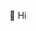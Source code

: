👋 Hi

<!---
, I’m @LouisHogge

I am currently pursuing a Master of Science (MSc) in Computer Science and Engineering with a specialization in Management, alongside a Master in Business Engineering focused on Financial Engineering. Both degrees are part of the double degree "Digital Business" program between the University of Liège and HEC Liège.
--->

<!---
[![Top Langs](https://github-readme-stats.vercel.app/api/top-langs/?username=LouisHogge&theme=dracula)](https://github.com/LouisHogge/github-readme-stats)
--->

<!---
LouisHogge/LouisHogge is a ✨ special ✨ repository because its `README.md` (this file) appears on your GitHub profile.
You can click the Preview link to take a look at your changes.
--->
